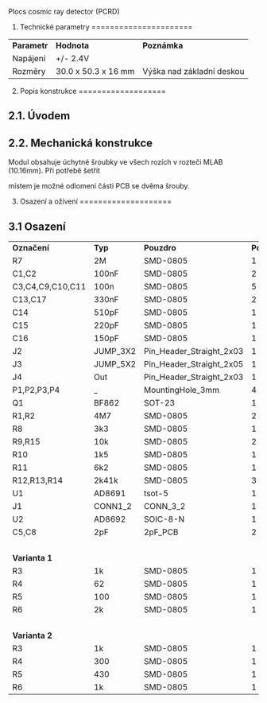 Plocs cosmic ray detector (PCRD)

1. Technické parametry
======================

|              |                     |                           |
|--------------|---------------------|---------------------------|
| **Parametr** | **Hodnota**         | **Poznámka**              |
| Napájení     | +/- 2.4V            |                           |
| Rozměry      | 30.0 x 50.3 x 16 mm | Výška nad základní deskou |

2. Popis konstrukce
===================

2.1. Úvodem
-----------

2.2. Mechanická konstrukce
--------------------------

Modul obsahuje úchytné šroubky ve všech rozích v rozteči MLAB (10.16mm). Při potřebě šetřit

místem je možné odlomení části PCB se dvěma šrouby.

3. Osazení a oživení
====================

3.1 Osazení
-----------

|                  |           |                             |           |
|------------------|-----------|-----------------------------|-----------|
| **Označení**     | **Typ**   | **Pouzdro**                 | **Počet** |
| R7               | 2M        | SMD-0805                    | 1         |
| C1,C2            | 100nF     | SMD-0805                    | 2         |
| C3,C4,C9,C10,C11 | 100n      | SMD-0805                    | 5         |
| C13,C17          | 330nF     | SMD-0805                    | 2         |
| C14              | 510pF     | SMD-0805                    | 1         |
| C15              | 220pF     | SMD-0805                    | 1         |
| C16              | 150pF     | SMD-0805                    | 1         |
| J2               | JUMP\_3X2 | Pin\_Header\_Straight\_2x03 | 1         |
| J3               | JUMP\_5X2 | Pin\_Header\_Straight\_2x05 | 1         |
| J4               | Out       | Pin\_Header\_Straight\_2x03 | 1         |
| P1,P2,P3,P4      | \_        | MountingHole\_3mm           | 4         |
| Q1               | BF862     | SOT-23                      | 1         |
| R1,R2            | 4M7       | SMD-0805                    | 2         |
| R8               | 3k3       | SMD-0805                    | 1         |
| R9,R15           | 10k       | SMD-0805                    | 2         |
| R10              | 1k5       | SMD-0805                    | 1         |
| R11              | 6k2       | SMD-0805                    | 1         |
| R12,R13,R14      | 2k41k     | SMD-0805                    | 3         |
| U1               | AD8691    | tsot-5                      | 1         |
| J1               | CONN1\_2  | CONN\_3\_2                  | 1         |
| U2               | AD8692    | SOIC-8-N                    | 1         |
| C5,C8            | 2pF       | 2pF\_PCB                    | 2         |
|                  |           |                             |           |
| **Varianta 1**   |           |                             |           |
| R3               | 1k        | SMD-0805                    | 1         |
| R4               | 62        | SMD-0805                    | 1         |
| R5               | 100       | SMD-0805                    | 1         |
| R6               | 2k        | SMD-0805                    | 1         |
|                  |           |                             |           |
| **Varianta 2**   |           |                             |           |
| R3               | 1k        | SMD-0805                    | 1         |
| R4               | 300       | SMD-0805                    | 1         |
| R5               | 430       | SMD-0805                    | 1         |
| R6               | 1k        | SMD-0805                    | 1         |


